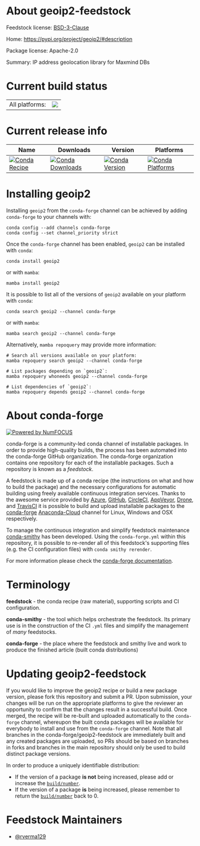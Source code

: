 About geoip2-feedstock
======================

Feedstock license: [BSD-3-Clause](https://github.com/conda-forge/geoip2-feedstock/blob/main/LICENSE.txt)

Home: https://pypi.org/project/geoip2/#description

Package license: Apache-2.0

Summary: IP address geolocation library for Maxmind DBs

Current build status
====================


<table><tr><td>All platforms:</td>
    <td>
      <a href="https://dev.azure.com/conda-forge/feedstock-builds/_build/latest?definitionId=10549&branchName=main">
        <img src="https://dev.azure.com/conda-forge/feedstock-builds/_apis/build/status/geoip2-feedstock?branchName=main">
      </a>
    </td>
  </tr>
</table>

Current release info
====================

| Name | Downloads | Version | Platforms |
| --- | --- | --- | --- |
| [![Conda Recipe](https://img.shields.io/badge/recipe-geoip2-green.svg)](https://anaconda.org/conda-forge/geoip2) | [![Conda Downloads](https://img.shields.io/conda/dn/conda-forge/geoip2.svg)](https://anaconda.org/conda-forge/geoip2) | [![Conda Version](https://img.shields.io/conda/vn/conda-forge/geoip2.svg)](https://anaconda.org/conda-forge/geoip2) | [![Conda Platforms](https://img.shields.io/conda/pn/conda-forge/geoip2.svg)](https://anaconda.org/conda-forge/geoip2) |

Installing geoip2
=================

Installing `geoip2` from the `conda-forge` channel can be achieved by adding `conda-forge` to your channels with:

```
conda config --add channels conda-forge
conda config --set channel_priority strict
```

Once the `conda-forge` channel has been enabled, `geoip2` can be installed with `conda`:

```
conda install geoip2
```

or with `mamba`:

```
mamba install geoip2
```

It is possible to list all of the versions of `geoip2` available on your platform with `conda`:

```
conda search geoip2 --channel conda-forge
```

or with `mamba`:

```
mamba search geoip2 --channel conda-forge
```

Alternatively, `mamba repoquery` may provide more information:

```
# Search all versions available on your platform:
mamba repoquery search geoip2 --channel conda-forge

# List packages depending on `geoip2`:
mamba repoquery whoneeds geoip2 --channel conda-forge

# List dependencies of `geoip2`:
mamba repoquery depends geoip2 --channel conda-forge
```


About conda-forge
=================

[![Powered by
NumFOCUS](https://img.shields.io/badge/powered%20by-NumFOCUS-orange.svg?style=flat&colorA=E1523D&colorB=007D8A)](https://numfocus.org)

conda-forge is a community-led conda channel of installable packages.
In order to provide high-quality builds, the process has been automated into the
conda-forge GitHub organization. The conda-forge organization contains one repository
for each of the installable packages. Such a repository is known as a *feedstock*.

A feedstock is made up of a conda recipe (the instructions on what and how to build
the package) and the necessary configurations for automatic building using freely
available continuous integration services. Thanks to the awesome service provided by
[Azure](https://azure.microsoft.com/en-us/services/devops/), [GitHub](https://github.com/),
[CircleCI](https://circleci.com/), [AppVeyor](https://www.appveyor.com/),
[Drone](https://cloud.drone.io/welcome), and [TravisCI](https://travis-ci.com/)
it is possible to build and upload installable packages to the
[conda-forge](https://anaconda.org/conda-forge) [Anaconda-Cloud](https://anaconda.org/)
channel for Linux, Windows and OSX respectively.

To manage the continuous integration and simplify feedstock maintenance
[conda-smithy](https://github.com/conda-forge/conda-smithy) has been developed.
Using the ``conda-forge.yml`` within this repository, it is possible to re-render all of
this feedstock's supporting files (e.g. the CI configuration files) with ``conda smithy rerender``.

For more information please check the [conda-forge documentation](https://conda-forge.org/docs/).

Terminology
===========

**feedstock** - the conda recipe (raw material), supporting scripts and CI configuration.

**conda-smithy** - the tool which helps orchestrate the feedstock.
                   Its primary use is in the construction of the CI ``.yml`` files
                   and simplify the management of *many* feedstocks.

**conda-forge** - the place where the feedstock and smithy live and work to
                  produce the finished article (built conda distributions)


Updating geoip2-feedstock
=========================

If you would like to improve the geoip2 recipe or build a new
package version, please fork this repository and submit a PR. Upon submission,
your changes will be run on the appropriate platforms to give the reviewer an
opportunity to confirm that the changes result in a successful build. Once
merged, the recipe will be re-built and uploaded automatically to the
`conda-forge` channel, whereupon the built conda packages will be available for
everybody to install and use from the `conda-forge` channel.
Note that all branches in the conda-forge/geoip2-feedstock are
immediately built and any created packages are uploaded, so PRs should be based
on branches in forks and branches in the main repository should only be used to
build distinct package versions.

In order to produce a uniquely identifiable distribution:
 * If the version of a package **is not** being increased, please add or increase
   the [``build/number``](https://docs.conda.io/projects/conda-build/en/latest/resources/define-metadata.html#build-number-and-string).
 * If the version of a package **is** being increased, please remember to return
   the [``build/number``](https://docs.conda.io/projects/conda-build/en/latest/resources/define-metadata.html#build-number-and-string)
   back to 0.

Feedstock Maintainers
=====================

* [@rverma129](https://github.com/rverma129/)


